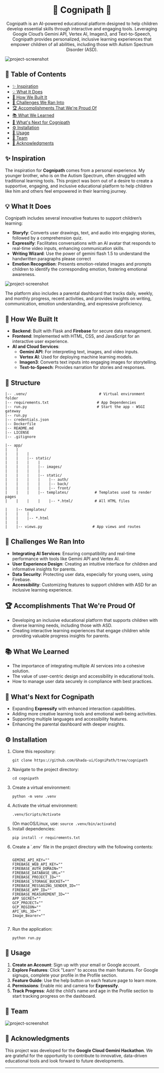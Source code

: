 <h1 align="center">🌟 Cognipath 🌟</h1>

<p align="center">
  Cognipath is an AI-powered educational platform designed to help children develop essential skills through interactive and engaging tools. Leveraging Google Cloud’s Gemini API, Vertex AI, Imagen3, and Text-to-Speech, Cognipath provides personalized, inclusive learning experiences that empower children of all abilities, including those with Autism Spectrum Disorder (ASD).
</p>

<img src="https://github.com/user-attachments/assets/72fb1a64-7bbd-4da4-89dc-29f63b92a13e" alt="project-screenshot" width=auto height="auto">

<h2>📑 Table of Contents</h2>
<ul>
  <li><a href="#inspiration">✨ Inspiration</a></li>
  <li><a href="#what-it-does">💡 What It Does</a></li>
  <li><a href="#how-we-built-it">🔧 How We Built It</a></li>
  <li><a href="#challenges-we-ran-into">🚧 Challenges We Ran Into</a></li>
  <li><a href="#accomplishments-that-were-proud-of">🏆 Accomplishments That We're Proud Of</a></li>
  <li><a href="#what-we-learned">📚 What We Learned</a></li>
  <li><a href="#whats-next-for-cognipath">🔮 What's Next for Cognipath</a></li>
  <li><a href="#installation">⚙️ Installation</a></li>
  <li><a href="#usage">🚀 Usage</a></li>
  <li><a href="#team">👥 Team</a></li>
  <li><a href="#acknowledgments">📣 Acknowledgments</a></li>
</ul>

<h2 id="inspiration">✨ Inspiration</h2>
<p>
  The inspiration for <strong>Cognipath</strong> comes from a personal experience. My younger brother, who is on the Autism Spectrum, often struggled with traditional learning tools. This project was born out of a desire to create a supportive, engaging, and inclusive educational platform to help children like him and others feel empowered in their learning journey.
</p>

<h2 id="what-it-does">💡 What It Does</h2>
<p>
  Cognipath includes several innovative features to support children’s learning:
</p>
<ul>
  <li><strong>Storyfy</strong>: Converts user drawings, text, and audio into engaging stories, followed by a comprehension quiz.</li>
  <li><strong>Expressify</strong>: Facilitates conversations with an AI avatar that responds to real-time video inputs, enhancing communication skills.</li>
  <li><strong>Writing Wizard</strong>: Use the power of gemini flash 1.5 to understand the handwritten paragraphs please correct</li>
  <li><strong>Emotion Recognition</strong>: Presents emotion-related images and prompts children to identify the corresponding emotion, fostering emotional awareness.</li>
</ul>
<img src="https://github.com/user-attachments/assets/fc107b36-e14a-4781-8e98-4dfe8c078a9d" alt="project-screenshot" width=auto height="auto">
<p>
  The platform also includes a parental dashboard that tracks daily, weekly, and monthly progress, recent activities, and provides insights on writing, communication, emotion understanding, and expressive proficiency.
</p>

<h2 id="how-we-built-it">🔧 How We Built It</h2>
<ul>
  <li><strong>Backend</strong>: Built with Flask and <strong>Firebase</strong> for secure data management.</li>
  <li><strong>Frontend</strong>: Implemented with HTML, CSS, and JavaScript for an interactive user experience.</li>
  <li><strong>AI and Cloud Services</strong>:
    <ul>
      <li><strong>Gemini API</strong>: For interpreting text, images, and video inputs.</li>
      <li><strong>Vertex AI</strong>: Used for deploying machine learning models.</li>
      <li><strong>Imagen3</strong>: Converts text inputs into engaging images for storytelling.</li>
      <li><strong>Text-to-Speech</strong>: Provides narration for stories and responses.</li>
    </ul>
  </li>
</ul>
<h2>🧐 Structure</h2>

```
|-- .venv/                                 # Virtual environment folder
|-- requirements.txt                      # App Dependencies
|-- run.py                                # Start the app - WSGI gateway
|-- run.py
|-- credentials.json
|-- Dockerfile
|-- README.md
|-- LICENSE
|-- .gitignore

|-- app/
|    |
|    |    |
|    |    |-- static/
|    |    |    |
|    |    |    |-- images/
|    |    |    |
|    |    |    |-- static/
|    |    |    |    |-- auth/
|    |    |    |    |-- back/
|    |    |    |    |-- front/
|    |    |    |-- templates/            # Templates used to render pages
|    |    |    |    |-- *.html/          # All HTML files

|    |-- templates/                      
|    |    |
|    |    |-- *.html                   
|    |
|    |-- views.py                       # App views and routes

```

<h2 id="challenges-we-ran-into">🚧 Challenges We Ran Into</h2>
<ul>
  <li><strong>Integrating AI Services</strong>: Ensuring compatibility and real-time performance with tools like Gemini API and Vertex AI.</li>
  <li><strong>User Experience Design</strong>: Creating an intuitive interface for children and informative insights for parents.</li>
  <li><strong>Data Security</strong>: Protecting user data, especially for young users, using Firebase.</li>
  <li><strong>Accessibility</strong>: Customizing features to support children with ASD for an inclusive learning experience.</li>
</ul>

<h2 id="accomplishments-that-were-proud-of">🏆 Accomplishments That We're Proud Of</h2>
<ul>
  <li>Developing an inclusive educational platform that supports children with diverse learning needs, including those with ASD.</li>
  <li>Creating interactive learning experiences that engage children while providing valuable progress insights for parents.</li>
</ul>

<h2 id="what-we-learned">📚 What We Learned</h2>
<ul>
  <li>The importance of integrating multiple AI services into a cohesive solution.</li>
  <li>The value of user-centric design and accessibility in educational tools.</li>
  <li>How to manage user data securely in compliance with best practices.</li>
</ul>

<h2 id="whats-next-for-cognipath">🔮 What's Next for Cognipath</h2>
<ul>
  <li>Expanding <strong>Expressify</strong> with enhanced interaction capabilities.</li>
  <li>Adding more creative learning tools and emotional well-being activities.</li>
  <li>Supporting multiple languages and accessibility features.</li>
  <li>Enhancing the parental dashboard with deeper insights.</li>
</ul>

<h2 id="installation">⚙️ Installation</h2>
<ol>
  <li>Clone this repository:
    <pre><code>git clone https://github.com/Ghada-ui/CogniPath/tree/cognipath</code></pre>
  </li>
  <li>Navigate to the project directory:
    <pre><code>cd cognipath</code></pre>
  </li>
  <li>Create a virtual environment:
    <pre><code>python -m venv .venv</code></pre>
  </li>
  <li>Activate the virtual environment:
    <pre><code>.venv/Scripts/Activate</code></pre>
    (On macOS/Linux, use: <code>source .venv/bin/activate</code>)
  </li>
  <li>Install dependencies:
    <pre><code>pip install -r requirements.txt</code></pre>
  </li>
  <li>Create a `.env` file in the project directory with the following contents:
    <pre><code>
GEMINI_API_KEY=""   
FIREBASE_WEB_API_KEY=""
FIREBASE_AUTH_DOMAIN=""
FIREBASE_DATABASE_URL=""
FIREBASE_PROJECT_ID=""
FIREBASE_STORAGE_BUCKET=""
FIREBASE_MESSAGING_SENDER_ID=""
FIREBASE_APP_ID=""
FIREBASE_MEASUREMENT_ID=""
APP_SECRET=""
GCP_PROJECT=""
GCP_REGION=""
API_URL_3D=""
Image_Bearer=""
    </code></pre>
  </li>
  <li>Run the application:
    <pre><code>python run.py</code></pre>
  </li>
</ol>


<h2 id="usage">🚀 Usage</h2>
<ol>
  <li><strong>Create an Account</strong>: Sign up with your email or Google account.</li>
  <li><strong>Explore Features</strong>: Click "Learn" to access the main features. For Google signups, complete your profile in the Profile section.</li>
  <li><strong>Feature Guide</strong>: Use the help button on each feature page to learn more.</li>
  <li><strong>Permissions</strong>: Enable mic and camera for <strong>Expressify</strong>.</li>
  <li><strong>Track Progress</strong>: Add the child’s name and age in the Profile section to start tracking progress on the dashboard.</li>
</ol>

<h2 id="team">👥 Team</h2>
<img src="https://github.com/user-attachments/assets/4553b6a1-55f8-484a-a256-c020724a62a6" alt="project-screenshot" width=auto height="auto">

<h2 id="acknowledgments">📣 Acknowledgments</h2>
<p>
  This project was developed for the <strong>Google Cloud Gemini Hackathon</strong>. We are grateful for the opportunity to contribute to innovative, data-driven educational tools and look forward to future developments.
</p>

---


